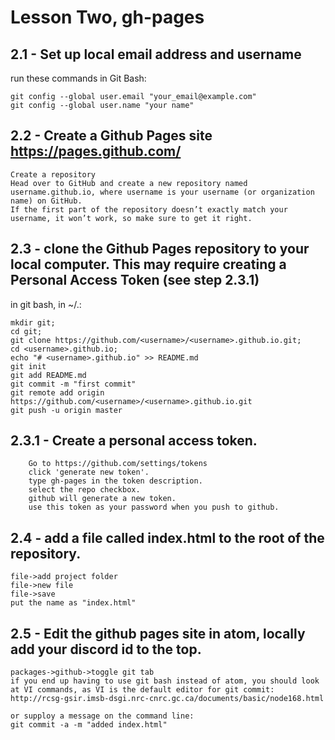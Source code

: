 # Lesson Two, gh-pages

## 2.1 - Set up local email address and username
run these commands in Git Bash:

```
git config --global user.email "your_email@example.com"
git config --global user.name "your name"
```

## 2.2 - Create a Github Pages site https://pages.github.com/

```
Create a repository
Head over to GitHub and create a new repository named username.github.io, where username is your username (or organization name) on GitHub.
If the first part of the repository doesn’t exactly match your username, it won’t work, so make sure to get it right.
```

## 2.3 - clone the Github Pages repository to your local computer. This may require creating a Personal Access Token (see step 2.3.1)

in git bash, in ~/.:

```
mkdir git;
cd git;
git clone https://github.com/<username>/<username>.github.io.git;
cd <username>.github.io;
echo "# <username>.github.io" >> README.md
git init
git add README.md
git commit -m "first commit"
git remote add origin https://github.com/<username>/<username>.github.io.git
git push -u origin master

```

## 2.3.1 - Create a personal access token.
```
    Go to https://github.com/settings/tokens  
    click 'generate new token'. 
    type gh-pages in the token description.
    select the repo checkbox.
    github will generate a new token. 
    use this token as your password when you push to github. 
```

## 2.4 -  add a file called index.html to the root of the repository.
```
file->add project folder
file->new file
file->save
put the name as "index.html"
```


## 2.5 - Edit the github pages site in atom, locally add your discord id to the top.

```
packages->github->toggle git tab
if you end up having to use git bash instead of atom, you should look at VI commands, as VI is the default editor for git commit:  
http://rcsg-gsir.imsb-dsgi.nrc-cnrc.gc.ca/documents/basic/node168.html  

or supploy a message on the command line:
git commit -a -m "added index.html"
```
